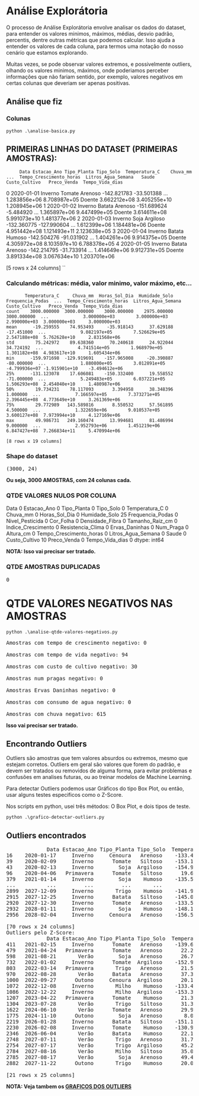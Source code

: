 # Análise Explorátoria
O processo de Análise Explorátoria envolve analisar os dados do dataset, para entender os valores minimos, máximos, médias, desvio padrão, percentis,  dentre outras métricas que podemos calcular. Isso ajuda a entender os valores de cada coluna, para termos uma notação do nosso cenário que estamos explorando.

Muitas vezes, se pode observar valores extremos, e possivelmente outliers, olhando os valores minimos, máximos, onde poderiamos perceber informações que não fariam sentido, por exemplo, valores negativos em certas colunas que deveriam ser apenas positivas.

## Análise que fiz

### Colunas
<pre>
<code>python .\analise-basica.py</code>
</pre>

## PRIMEIRAS LINHAS DO DATASET (PRIMEIRAS AMOSTRAS):
         Data Estacao_Ano Tipo_Planta Tipo_Solo  Temperatura_C    Chuva_mm  ...  Tempo_Crescimento_horas  Litros_Agua_Semana   Saude  Custo_Cultivo   Preco_Venda  Tempo_Vida_dias
0  2020-01-01     Inverno      Tomate   Arenoso    -142.821783  -33.501388  ...             1.283856e+06        8.708987e+05  Doente   3.662212e+08  3.405255e+10     1.208945e+06
1  2020-01-02     Inverno      Batata   Arenoso    -151.689624   -5.484920  ...             1.365897e+06        9.447499e+05  Doente   3.614611e+08  5.991073e+10     1.481377e+06
2  2020-01-03     Inverno        Soja  Argiloso    -132.360775 -127.990604  ...             1.612399e+06        1.184481e+06  Doente   4.951442e+08  1.121493e+11     2.123638e+05
3  2020-01-04     Inverno      Batata    Humoso    -142.504276  -91.031902  ...             1.404261e+06        9.914375e+05  Doente   4.305972e+08  8.103597e+10     6.788378e+05
4  2020-01-05     Inverno      Batata   Arenoso    -142.214795  -31.733914  ...             1.414649e+06        9.912731e+05  Doente   3.891334e+08  3.067634e+10     1.203701e+06

[5 rows x 24 columns]
``

### Calculando métricas: média, valor minimo, valor máximo, etc...
``` 
       Temperatura_C     Chuva_mm  Horas_Sol_Dia  Humidade_Solo  Frequencia_Podas  ...  Tempo_Crescimento_horas  Litros_Agua_Semana  Custo_Cultivo   Preco_Venda  Tempo_Vida_dias
count    3000.000000  3000.000000    3000.000000    2975.000000       3000.000000  ...             3.000000e+03        3.000000e+03   2.990000e+03  3.000000e+03     3.000000e+03
mean      -19.259555    74.953493     -35.918143      37.629188        -17.451000  ...             9.082197e+05        7.526629e+05   2.547188e+08  5.762628e+10     2.831568e+06
std        75.242972    89.638360      70.240618      24.922044         34.724192  ...             4.741514e+05        1.968979e+05   1.301182e+08  4.983617e+10     1.605434e+06
min      -159.971698  -129.919691    -157.965008     -20.390887        -80.000000  ...             1.880800e+05        3.012891e+05  -4.799936e+07 -1.915901e+10    -3.494612e+06
25%      -131.123078    17.606081    -150.332400      19.558552        -71.000000  ...             5.249483e+05        6.037221e+05   1.506293e+08  2.454040e+10     1.480987e+06
50%        19.734231    78.117093       3.394958      38.348396          1.000000  ...             7.166597e+05        7.373271e+05   2.396445e+08  4.773649e+10     3.261369e+06
75%        29.772989   143.589816       8.550532      57.561895          4.500000  ...             1.322659e+06        9.010537e+05   3.600127e+08  7.973994e+10     4.127169e+06
max        49.986731   249.160474      13.994681      81.486994          9.000000  ...             2.952793e+06        1.451219e+06   6.847427e+08  7.266834e+11     5.470994e+06

[8 rows x 19 columns]
```

### Shape do dataset
<pre>
(3000, 24)
</pre>

**Ou seja, 3000 AMOSTRAS, com 24 colunas cada.**

### QTDE VALORES NULOS POR COLUNA
Data                        0
Estacao_Ano                 0
Tipo_Planta                 0
Tipo_Solo                   0
Temperatura_C               0
Chuva_mm                    0
Horas_Sol_Dia               0
Humidade_Solo              25
Frequencia_Podas            0
Nivel_Pesticida             0
Cor_Folha                   0
Densidade_Fibra             0
Tamanho_Raiz_cm             0
Indice_Crescimento          0
Resistencia_Clima           0
Ervas_Daninhas              0
Num_Praga                   0
Altura_cm                   0
Tempo_Crescimento_horas     0
Litros_Agua_Semana          0
Saude                       0
Custo_Cultivo              10
Preco_Venda                 0
Tempo_Vida_dias             0
dtype: int64

**NOTA: Isso vai precisar ser tratado.**

### QTDE AMOSTRAS DUPLICADAS
<pre>
0
</pre>

# QTDE VALORES NEGATIVOS NAS AMOSTRAS
<pre>
<code>python .\analise-qtde-valores-negativos.py</code>
</pre>

<pre>
Amostras com tempo de crescimento negativo: 0

Amostras com tempo de vida negativo: 94

Amostras com custo de cultivo negativo: 30

Amostras num pragas negativo: 0

Amostras Ervas Daninhas negativo: 0

Amostras com consumo de agua negativo: 0

Amostras com chuva negativo: 615
</pre>

**Isso vai precisar ser tratado.**

## Encontrando Outliers
Outliers são amostras que tem valores absurdos ou extremos, mesmo que estejam corretos.
Outliers em geral são valores que forem do padrão, e devem ser tratados ou removidos de alguma forma, para evitar problemas e confusões em analises futuras, ou ao treinar modelos de Machine Learning.

Para detectar Outliers podemos usar Gráficos do tipo Box Plot, ou então, usar alguns testes especificos como o Z-Score.

Nos scripts em python, usei três métodos: O Box Plot, e dois tipos de teste.

<pre>
<code>python .\grafico-detectar-outliers.py</code>
</pre>

## Outliers encontrados
<pre>
             Data Estacao_Ano Tipo_Planta Tipo_Solo  Temperatura_C    Chuva_mm  ...  Tempo_Crescimento_horas  Litros_Agua_Semana   Saude  Custo_Cultivo   Preco_Venda  Tempo_Vida_dias
16    2020-01-17     Inverno     Cenoura   Arenoso    -133.417197 -124.832206  ...             1.513705e+06        1.086594e+06  Doente   4.733011e+08  1.659053e+11    303826.980192
39    2020-02-09     Inverno      Tomate   Siltoso    -153.119027  -84.867083  ...             1.543295e+06        1.112451e+06  Doente   4.505651e+08  1.634924e+11    634450.136454
43    2020-02-13     Inverno        Soja  Argiloso    -154.975267 -116.668034  ...             1.619168e+06        1.173523e+06  Doente   4.850349e+08  1.820402e+11    318145.278896
96    2020-04-06   Primavera      Tomate   Siltoso      19.681776   29.136721  ...             1.800786e+06        1.103112e+06  Doente   5.061607e+08  2.028527e+11   -197931.681801
379   2021-01-14     Inverno        Soja    Humoso    -135.559870 -115.618657  ...             1.532521e+06        1.111365e+06  Doente   4.718331e+08  1.700781e+11    387602.586680
...          ...         ...         ...       ...            ...         ...  ...                      ...                 ...     ...            ...           ...              ...
2899  2027-12-09     Inverno       Trigo    Humoso    -141.983957 -127.625731  ...             1.445710e+06        1.024799e+06  Doente   4.628569e+08  1.651092e+11    278969.389033
2915  2027-12-25     Inverno      Batata   Siltoso    -145.054321 -128.149496  ...             1.556506e+06        1.126670e+06  Doente   4.836581e+08  1.892578e+11    225582.941274
2920  2027-12-30     Inverno      Tomate   Arenoso    -133.526764  -71.199322  ...             1.493284e+06        1.070357e+06  Doente   4.325717e+08  1.654840e+11    799446.109411
2932  2028-01-11     Inverno        Soja    Humoso    -148.118366 -107.921153  ...             1.521467e+06        1.103535e+06  Doente   4.648844e+08  1.776541e+11    460353.020031
2956  2028-02-04     Inverno     Cenoura   Arenoso    -156.557741  -84.034792  ...             1.548906e+06        1.114452e+06  Doente   4.503850e+08  1.669106e+11    635346.228349

[70 rows x 24 columns]
Outliers pelo Z-Score:
             Data Estacao_Ano Tipo_Planta Tipo_Solo  Temperatura_C    Chuva_mm  ...  Litros_Agua_Semana     Saude  Custo_Cultivo   Preco_Venda  Tempo_Vida_dias    Z_Score
411   2021-02-15     Inverno      Tomate   Arenoso    -139.676858   56.001076  ...        8.504519e+05    Doente   2.995859e+08  3.344221e+11     2.071579e+06   5.555040
479   2021-04-24   Primavera      Tomate   Arenoso      22.218496   81.267991  ...        7.709365e+05  Saudável   1.561393e+08  2.094344e+11     3.734961e+06   3.046651
598   2021-08-21       Verão        Soja   Arenoso      26.788173  197.659102  ...        7.986083e+05    Doente   3.601455e+08  4.746972e+11     8.630130e+05   8.370235
732   2022-01-02     Inverno      Tomate  Argiloso    -152.987776  -28.177323  ...        8.478720e+05    Doente   3.578824e+08  4.740109e+11     1.302398e+06   8.356460
803   2022-03-14   Primavera       Trigo   Arenoso      21.570984   16.564768  ...        1.233251e+06    Doente   5.767952e+08  2.292521e+11    -1.477747e+06   3.444374
970   2022-08-28       Verão      Batata   Arenoso      37.350793  137.429621  ...        1.249823e+06    Doente   5.821030e+08  2.276737e+11    -2.517330e+06   3.412697
1000  2022-09-27      Outono     Cenoura  Argiloso      20.152195   48.149113  ...        8.352536e+05    Doente   3.035202e+08  4.055088e+11     3.296462e+06   6.981685
1072  2022-12-08     Inverno       Milho    Humoso    -133.414861  -37.029044  ...        9.990052e+05    Doente   3.943841e+08  2.966247e+11     1.154423e+06   4.796482
1086  2022-12-22     Inverno       Milho  Argiloso    -153.380468 -118.968682  ...        1.092894e+06    Doente   4.704681e+08  6.430288e+11     3.383792e+05  11.748497
1207  2023-04-22   Primavera      Tomate    Humoso      21.327720   36.247849  ...        9.331404e+05    Doente   4.015636e+08  3.601623e+11     1.893894e+06   6.071624
1304  2023-07-28       Verão       Trigo   Siltoso      31.306006  147.843250  ...        1.275054e+06    Doente   5.709520e+08  2.343751e+11    -2.178306e+06   3.547188
1622  2024-06-10       Verão      Tomate   Arenoso      29.972801   59.483127  ...        8.204070e+05    Doente   3.538243e+08  3.857996e+11     2.834586e+06   6.586141
1775  2024-11-10      Outono        Soja   Arenoso       8.062617   70.862940  ...        7.351700e+05    Doente   2.660838e+08  3.333373e+11     3.572238e+06   5.533269
2219  2026-01-28     Inverno      Batata   Siltoso    -151.155483   55.580126  ...        6.907508e+05    Doente   2.678436e+08  3.273281e+11     2.095939e+06   5.412671
2230  2026-02-08     Inverno      Tomate    Humoso    -130.950191  -72.100427  ...        1.090810e+06    Doente   4.373039e+08  5.956629e+11     7.519597e+05  10.797906
2346  2026-06-04       Verão      Batata    Humoso      22.120898  115.801146  ...        1.282403e+06    Doente   6.082181e+08  2.223740e+11    -2.890320e+06   3.306338
2748  2027-07-11       Verão       Trigo   Arenoso      31.707156  197.363366  ...        8.787821e+05    Doente   3.987754e+08  6.336614e+11     1.408203e+05  11.560501
2754  2027-07-17       Verão       Trigo  Argiloso      45.294346  123.434763  ...        6.121170e+05  Saudável   9.481940e+07  2.453165e+11     4.210485e+06   3.766773
2784  2027-08-16       Verão       Milho   Siltoso      35.026298   58.950287  ...        1.370040e+06    Doente   6.387097e+08  2.235854e+11    -2.620665e+06   3.330649
2785  2027-08-17       Verão        Soja   Arenoso      49.442643  109.288145  ...        1.306184e+06    Doente   5.907298e+08  2.326931e+11    -2.136301e+06   3.513431
2882  2027-11-22      Outono       Trigo    Humoso      20.094130   59.298791  ...        1.176297e+06    Doente   4.832932e+08  7.266834e+11    -3.397545e+05  13.427369

[21 rows x 25 columns]
</pre>

**NOTA: Veja tambem os [GRAFICOS DOS OUTLIERS](./images/Outliers/README.md)**






